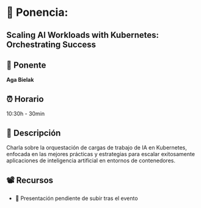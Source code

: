 # 📌 Ponencia:
## Scaling AI Workloads with Kubernetes: Orchestrating Success

## 👤 Ponente
**Aga Bielak**

## ⏰ Horario
10:30h - 30min

## 📄 Descripción
Charla sobre la orquestación de cargas de trabajo de IA en Kubernetes, enfocada en las mejores prácticas y estrategias para escalar exitosamente aplicaciones de inteligencia artificial en entornos de contenedores.

## 📽 Recursos
- 🎤 Presentación pendiente de subir tras el evento
